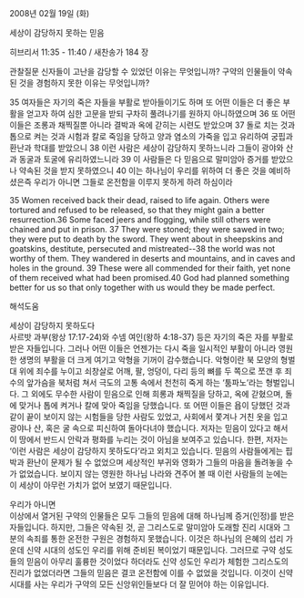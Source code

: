 2008년 02월 19일 (화)

세상이 감당하지 못하는 믿음



히브리서 11:35 - 11:40 / 새찬송가 184 장


관찰질문
신자들이 고난을 감당할 수 있었던 이유는 무엇입니까? 
구약의 인물들이 약속된 것을 경험하지 못한 이유는 무엇입니까?

35 여자들은 자기의 죽은 자들을 부활로 받아들이기도 하며 또 어떤 이들은 더 좋은 부활을 얻고자 하여 심한 고문을 받되 구차히 풀려나기를 원하지 아니하였으며 36 또 어떤 이들은 조롱과 채찍질뿐 아니라 결박과 옥에 갇히는 시련도 받았으며 37 돌로 치는 것과 톱으로 켜는 것과 시험과 칼로 죽임을 당하고 양과 염소의 가죽을 입고 유리하여 궁핍과 환난과 학대를 받았으니 38 이런 사람은 세상이 감당하지 못하느니라 그들이 광야와 산과 동굴과 토굴에 유리하였느니라 39 이 사람들은 다 믿음으로 말미암아 증거를 받았으나 약속된 것을 받지 못하였으니 40 이는 하나님이 우리를 위하여 더 좋은 것을 예비하셨은즉 우리가 아니면 그들로 온전함을 이루지 못하게 하려 하심이라 

35 Women received back their dead, raised to life again. Others were tortured and refused to be released, so that they might gain a better resurrection.36 Some faced jeers and flogging, while still others were chained and put in prison. 37 They were stoned; they were sawed in two; they were put to death by the sword. They went about in sheepskins and goatskins, destitute, persecuted and mistreated--38 the world was not worthy of them. They wandered in deserts and mountains, and in caves and holes in the ground. 39 These were all commended for their faith, yet none of them received what had been promised.40 God had planned something better for us so that only together with us would they be made perfect.

해석도움





세상이 감당하지 못하도다  
사르밧 과부(왕상 17:17-24)와 수넴 여인(왕하 4:18-37) 등은 자기의 죽은 자를 부활로 받은 자들입니다. 그러나 어떤 이들은 언젠가는 다시 죽을 일시적인 부활이 아니라 영원한 생명의 부활을 더 크게 여기고 악형을 기꺼이 감수했습니다. 악형이란 북 모양의 형벌대 위에 죄수를 누이고 쇠창살로 어깨, 팔, 엉덩이, 다리 등의 뼈를 두 쪽으로 쪼갠 후 죄수의 앞가슴을 북처럼 쳐서 극도의 고통 속에서 천천히 죽게 하는 ‘툼파노’라는 형벌입니다. 그 외에도 무수한 사람이 믿음으로 인해 희롱과 채찍질을 당하고, 옥에 갇혔으며, 돌에 맞거나 톱에 켜거나 칼에 맞아 죽임을 당했습니다. 또 어떤 이들은 욥이 당했던 것과 같이 끝이 보이지 않는 시험들을 당한 사람도 있었고, 사회에서 쫓겨나 거친 옷을 입고 광야나 산, 혹은 굴 속으로 피신하여 돌아다녀야 했습니다. 저자는 믿음이 있다고 해서 이 땅에서 반드시 안락과 평화를 누리는 것이 아님을 보여주고 있습니다. 한편, 저자는 ‘이런 사람은 세상이 감당하지 못하도다’라고 외치고 있습니다. 믿음의 사람들에게는 핍박과 환난이 문제가 될 수 없었으며 세상적인 부귀와 영화가 그들의 마음을 돌려놓을 수가 없었습니다. 보이지 않는 영원한 하나님 나라와 견주어 볼 때 이런 사람들의 눈에는 이 세상이 아무런 가치가 없어 보였기 때문입니다.  

우리가 아니면  
이상에서 열거된 구약의 인물들은 모두 그들의 믿음에 대해 하나님께 증거(인정)를 받은 자들입니다. 하지만, 그들은 약속된 것, 곧 그리스도로 말미암아 도래할 진리 시대와 그분의 속죄를 통한 온전한 구원은 경험하지 못했습니다. 이것은 하나님의 은혜의 섭리 가운데 신약 시대의 성도인 우리를 위해 준비된 복이었기 때문입니다. 그러므로 구약 성도들의 믿음이 아무리 훌륭한 것이었다 하더라도 신약 성도인 우리가 체험한 그리스도의 진리가 없었더라면 그들의 믿음은 결코 온전함에 이를 수 없었을 것입니다. 이것이 신약 시대를 사는 우리가 구약의 모든 신앙위인들보다 더 잘 믿어야 하는 이유입니다.